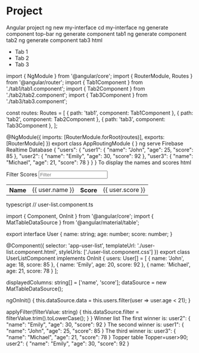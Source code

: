# Project
Angular project
ng new my-interface
cd my-interface
ng generate component top-bar
ng generate component tab1
ng generate component tab2
ng generate component tab3
html
<nav>
  <ul>
    <li><a routerLink="/tab1">Tab 1</a></li>
    <li><a routerLink="/tab2">Tab 2</a></li>
    <li><a routerLink="/tab3">Tab 3</a></li>
  </ul>
</nav>
import { NgModule } from '@angular/core';
import { RouterModule, Routes } from '@angular/router';
import { Tab1Component } from './tab1/tab1.component';
import { Tab2Component } from './tab2/tab2.component';
import { Tab3Component } from './tab3/tab3.component';

const routes: Routes = [
  { path: 'tab1', component: Tab1Component },
  { path: 'tab2', component: Tab2Component },
  { path: 'tab3', component: Tab3Component },
];

@NgModule({
  imports: [RouterModule.forRoot(routes)],
  exports: [RouterModule]
})
export class AppRoutingModule { }
<app-top-bar></app-top-bar>
<router-outlet></router-outlet>
ng serve
Firebase Realtime Database
{
  "users": {
    "user1": {
      "name": "John",
      "age": 25,
      "score": 85
    },
    "user2": {
      "name": "Emily",
      "age": 30,
      "score": 92
    },
    "user3": {
      "name": "Michael",
      "age": 21,
      "score": 78
    }
  }
}
To display the names and scores 
html
<!-- user-list.component.html -->

<!-- Import Angular Material modules -->
<link rel="stylesheet" href="https://fonts.googleapis.com/icon?family=Material+Icons">
<mat-form-field>
  <mat-label>Filter Scores</mat-label>
  <input matInput (keyup)="applyFilter($event.target.value)" placeholder="Filter">
</mat-form-field>

<table mat-table [dataSource]="dataSource" class="mat-elevation-z8">
  <!-- Columns -->
  <ng-container matColumnDef="name">
    <th mat-header-cell *matHeaderCellDef>Name</th>
    <td mat-cell *matCellDef="let user">{{ user.name }}</td>
  </ng-container>

  <ng-container matColumnDef="score">
    <th mat-header-cell *matHeaderCellDef>Score</th>
    <td mat-cell *matCellDef="let user">{{ user.score }}</td>
  </ng-container>

  <!-- Column definitions -->
  <tr mat-header-row *matHeaderRowDef="displayedColumns"></tr>
  <tr mat-row *matRowDef="let user; columns: displayedColumns;"></tr>
</table>
typescript
// user-list.component.ts

import { Component, OnInit } from '@angular/core';
import { MatTableDataSource } from '@angular/material/table';

export interface User {
  name: string;
  age: number;
  score: number;
}

@Component({
  selector: 'app-user-list',
  templateUrl: './user-list.component.html',
  styleUrls: ['./user-list.component.css']
})
export class UserListComponent implements OnInit {
  users: User[] = [
    { name: 'John', age: 18, score: 85 },
    { name: 'Emily', age: 20, score: 92 },
    { name: 'Michael', age: 21, score: 78 }
  ];

  displayedColumns: string[] = ['name', 'score'];
  dataSource = new MatTableDataSource<User>();

  ngOnInit() {
    this.dataSource.data = this.users.filter(user => user.age < 21);
  }

  applyFilter(filterValue: string) {
    this.dataSource.filter = filterValue.trim().toLowerCase();
  }
}
Winner list
The first winner is:
user2": {
      "name": "Emily",
      "age": 30,
      "score": 92
    }
The second winner is:
user1": {
      "name": "John",
      "age": 25,
      "score": 85
    }
The third winner is:
user3": {
      "name": "Michael",
      "age": 21,
      "score": 78
    }
Topper table
Topper=user>90;
user2": {
      "name": "Emily",
      "age": 30,
      "score": 92
    }





 
   
